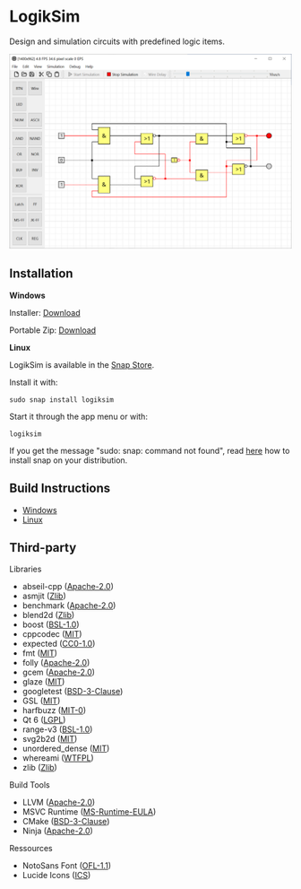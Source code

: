 # LogikSim

Design and simulation circuits with predefined logic items.

![jk-flip-flop](example_circuits/2.1.0/jk-flip-flop.PNG)



## Installation

**Windows**

Installer: [Download](https://github.com/christianbrugger/logiksim/releases/download/2.1.0/LogikSim_2.1.0_win_x64.exe)

Portable Zip: [Download](https://github.com/christianbrugger/logiksim/releases/download/2.1.0/LogikSim_2.1.0_win_x64_portable.zip)

**Linux**

LogikSim is available in the [Snap Store](https://snapcraft.io/logiksim).

Install it with:
```
sudo snap install logiksim
```
Start it through the app menu or with:
```
logiksim
```

If you get the message "sudo: snap: command not found", read [here](https://snapcraft.io/docs/installing-snapd) how to install snap on your distribution.



## Build Instructions

* [Windows](documentation/build_windows.md)
* [Linux](documentation/build_windows.md)



## Third-party

Libraries

* abseil-cpp ([Apache-2.0](https://github.com/abseil/abseil-cpp?tab=Apache-2.0-1-ov-file))
* asmjit ([Zlib](https://github.com/asmjit/asmjit?tab=Zlib-1-ov-file))
* benchmark ([Apache-2.0](https://github.com/google/benchmark?tab=Apache-2.0-1-ov-file))
* blend2d ([Zlib](https://github.com/blend2d/blend2d?tab=Zlib-1-ov-file))
* boost ([BSL-1.0](https://github.com/boostorg/boost?tab=BSL-1.0-1-ov-file))
* cppcodec ([MIT](https://github.com/tplgy/cppcodec?tab=MIT-1-ov-file))
* expected ([CC0-1.0](https://github.com/TartanLlama/expected?tab=CC0-1.0-1-ov-file))
* fmt ([MIT](https://github.com/fmtlib/fmt?tab=License-1-ov-file))
* folly ([Apache-2.0](https://github.com/facebook/folly?tab=Apache-2.0-1-ov-file))
* gcem ([Apache-2.0](https://github.com/kthohr/gcem?tab=Apache-2.0-1-ov-file))
* glaze ([MIT](https://github.com/stephenberry/glaze?tab=MIT-1-ov-file))
* googletest ([BSD-3-Clause](https://github.com/google/googletest?tab=BSD-3-Clause-1-ov-file))
* GSL ([MIT](https://github.com/microsoft/GSL?tab=License-1-ov-file))
* harfbuzz ([MIT-0](https://github.com/harfbuzz/harfbuzz?tab=License-1-ov-file))
* Qt 6 ([LGPL](http://doc.qt.io/qt-6/lgpl.html))
* range-v3 ([BSL-1.0](https://github.com/ericniebler/range-v3?tab=License-1-ov-file))
* svg2b2d ([MIT](https://github.com/Wiladams/svg2b2d?tab=MIT-1-ov-file))
* unordered_dense ([MIT](https://github.com/martinus/unordered_dense?tab=MIT-1-ov-file))
* whereami ([WTFPL](https://github.com/gpakosz/whereami?tab=License-2-ov-file))
* zlib ([Zlib](https://github.com/madler/zlib?tab=License-1-ov-file))

Build Tools

* LLVM ([Apache-2.0](https://github.com/llvm/llvm-project?tab=License-1-ov-file))
* MSVC Runtime ([MS-Runtime-EULA](https://visualstudio.microsoft.com/license-terms/vs2022-cruntime/))
* CMake ([BSD-3-Clause](https://github.com/Kitware/CMake?tab=License-1-ov-file))
* Ninja ([Apache-2.0](https://github.com/ninja-build/ninja?tab=Apache-2.0-1-ov-file))

Ressources

* NotoSans Font ([OFL-1.1](https://github.com/notofonts/latin-greek-cyrillic?tab=OFL-1.1-1-ov-file))
* Lucide Icons ([ICS](https://github.com/lucide-icons/lucide?tab=ISC-1-ov-file))


